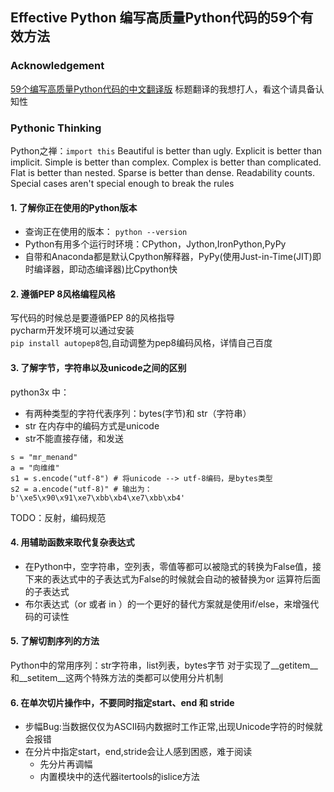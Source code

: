 ## Effective Python 编写高质量Python代码的59个有效方法 

### Acknowledgement 
[59个编写高质量Python代码的中文翻译版](https://guoruibiao.gitbooks.io/effective-python/content/) 标题翻译的我想打人，看这个请具备认知性       



### Pythonic Thinking 
Python之禅：`import this` 
Beautiful is better than ugly. 
Explicit is better than implicit. 
Simple is better than complex. 
Complex is better than complicated. 
Flat is better than nested. 
Sparse is better than dense. 
Readability counts. 
Special cases aren't special enough  to break the rules 

#### 1. 了解你正在使用的Python版本 
- 查询正在使用的版本：
`python --version`  
- Python有用多个运行时环境：CPython，Jython,IronPython,PyPy
- 自带和Anaconda都是默认Cpython解释器，PyPy(使用Just-in-Time(JIT)即时编译器，即动态编译器)比Cpython快

#### 2. 遵循PEP 8风格编程风格 
写代码的时候总是要遵循PEP 8的风格指导  
pycharm开发环境可以通过安装  
`pip install autopep8`包,自动调整为pep8编码风格，详情自己百度 

#### 3. 了解字节，字符串以及unicode之间的区别 
python3x 中：
 - 有两种类型的字符代表序列：bytes(字节)和 str（字符串）  
- str 在内存中的编码方式是unicode 
- str不能直接存储，和发送   

```
s = "mr_menand" 
a = "向维维"
s1 = s.encode("utf-8") # 将unicode --> utf-8编码，是bytes类型 
s2 = a.encode("utf-8)" # 输出为：b'\xe5\x90\x91\xe7\xbb\xb4\xe7\xbb\xb4'  
``` 
TODO：反射，编码规范

#### 4. 用辅助函数来取代复杂表达式 
 - 在Python中，空字符串，空列表，零值等都可以被隐式的转换为False值，接下来的表达式中的子表达式为False的时候就会自动的被替换为or 运算符后面的子表达式   
 - 布尔表达式（or 或者 in ）的一个更好的替代方案就是使用if/else，来增强代码的可读性  

 ####  5. 了解切割序列的方法 
 Python中的常用序列：str字符串，list列表，bytes字节 
对于实现了__getitem__和__setitem__这两个特殊方法的类都可以使用分片机制   

####  6. 在单次切片操作中，不要同时指定start、end 和 stride 
- 步幅Bug:当数据仅仅为ASCII码内数据时工作正常,出现Unicode字符的时候就会报错  
- 在分片中指定start，end,stride会让人感到困惑，难于阅读 
  - 先分片再调幅  
  - 内置模块中的迭代器itertools的islice方法 


